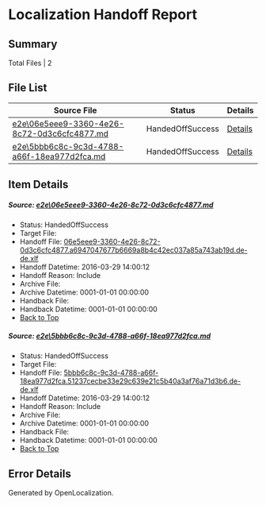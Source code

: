 # <a name='report-top'></a> Localization Handoff Report

## Summary
 Total Files | 2

## File List
 Source File | Status | Details 
 ----------- | ------ | ------- 
 [e2e\06e5eee9-3360-4e26-8c72-0d3c6cfc4877.md](https://github.com/OpenLocalizationTest/oltest/blob/7c8646610d3ae744fb110a96d09ef20823f7252b/e2e/06e5eee9-3360-4e26-8c72-0d3c6cfc4877.md) | HandedOffSuccess | [Details](#2ddde6d5ad469982286f2f220193a0ac027749e71)
 [e2e\5bbb6c8c-9c3d-4788-a66f-18ea977d2fca.md](https://github.com/OpenLocalizationTest/oltest/blob/7c8646610d3ae744fb110a96d09ef20823f7252b/e2e/5bbb6c8c-9c3d-4788-a66f-18ea977d2fca.md) | HandedOffSuccess | [Details](#251d90d13d4b9214797fd45e5d2e5ddf750b6e442)

## Item Details
##### <a name='2ddde6d5ad469982286f2f220193a0ac027749e71'></a> Source: [e2e\06e5eee9-3360-4e26-8c72-0d3c6cfc4877.md](https://github.com/OpenLocalizationTest/oltest/blob/7c8646610d3ae744fb110a96d09ef20823f7252b/e2e/06e5eee9-3360-4e26-8c72-0d3c6cfc4877.md)
* Status: HandedOffSuccess
* Target File: 
* Handoff File: [06e5eee9-3360-4e26-8c72-0d3c6cfc4877.a6947047677b6669a8b4c42ec037a85a743ab19d.de-de.xlf](https://github.com/OpenLocalizationTestOrg/olhandoff-e2e/blob/2e5f7d64f898612916f2ed1a2a65e3a0474122e5/ol-handoff/OpenLocalizationTestOrg/oltest.de-de/ci/ht/06e5eee9-3360-4e26-8c72-0d3c6cfc4877.a6947047677b6669a8b4c42ec037a85a743ab19d.de-de.xlf)
* Handoff Datetime: 2016-03-29 14:00:12
* Handoff Reason: Include
* Archive File: 
* Archive Datetime: 0001-01-01 00:00:00
* Handback File: 
* Handback Datetime: 0001-01-01 00:00:00
* [Back to Top](#report-top)

##### <a name='251d90d13d4b9214797fd45e5d2e5ddf750b6e442'></a> Source: [e2e\5bbb6c8c-9c3d-4788-a66f-18ea977d2fca.md](https://github.com/OpenLocalizationTest/oltest/blob/7c8646610d3ae744fb110a96d09ef20823f7252b/e2e/5bbb6c8c-9c3d-4788-a66f-18ea977d2fca.md)
* Status: HandedOffSuccess
* Target File: 
* Handoff File: [5bbb6c8c-9c3d-4788-a66f-18ea977d2fca.51237cecbe33e29c639e21c5b40a3af76a71d3b6.de-de.xlf](https://github.com/OpenLocalizationTestOrg/olhandoff-e2e/blob/2e5f7d64f898612916f2ed1a2a65e3a0474122e5/ol-handoff/OpenLocalizationTestOrg/oltest.de-de/ci/ht/5bbb6c8c-9c3d-4788-a66f-18ea977d2fca.51237cecbe33e29c639e21c5b40a3af76a71d3b6.de-de.xlf)
* Handoff Datetime: 2016-03-29 14:00:12
* Handoff Reason: Include
* Archive File: 
* Archive Datetime: 0001-01-01 00:00:00
* Handback File: 
* Handback Datetime: 0001-01-01 00:00:00
* [Back to Top](#report-top)


## Error Details

Generated by OpenLocalization.
